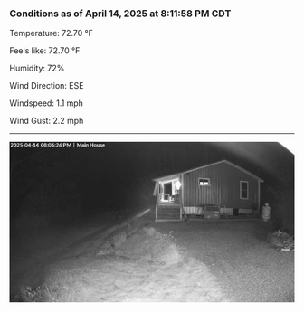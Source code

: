 ### Conditions as of April 14, 2025 at 8:11:58 PM CDT 

Temperature: 72.70 &deg;F

Feels like: 72.70 &deg;F

Humidity: 72%

Wind Direction: ESE

Windspeed: 1.1 mph

Wind Gust: 2.2 mph

---

<img src="./images/latest.jpeg"/>

